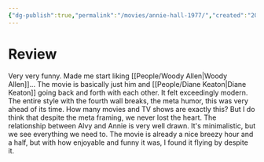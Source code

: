 ```yaml
---
{"dg-publish":true,"permalink":"/movies/annie-hall-1977/","created":"2024-06-18","updated":"2024-07-13"}
---
```



# Review

Very very funny. Made me start liking [[People/Woody Allen\|Woody Allen]]... The movie is basically just him and [[People/Diane Keaton\|Diane Keaton]] going back and forth with each other. It felt exceedingly modern. The entire style with the fourth wall breaks, the meta humor, this was very ahead of its time. How many movies and TV shows are exactly this? But I do think that despite the meta framing, we never lost the heart. The relationship between Alvy and Annie is very well drawn. It's minimalistic, but we see everything we need to. The movie is already a nice breezy hour and a half, but with how enjoyable and funny it was, I found it flying by despite it.
